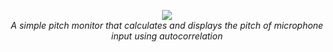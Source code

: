 <p align="center">
  <img src="https://user-images.githubusercontent.com/93479191/222909867-15a5adbd-940e-42ca-bc2f-bead5dd700a9.gif">
  <br>
  <em>A simple pitch monitor that calculates and displays the pitch of microphone input using autocorrelation</em>
</p>
